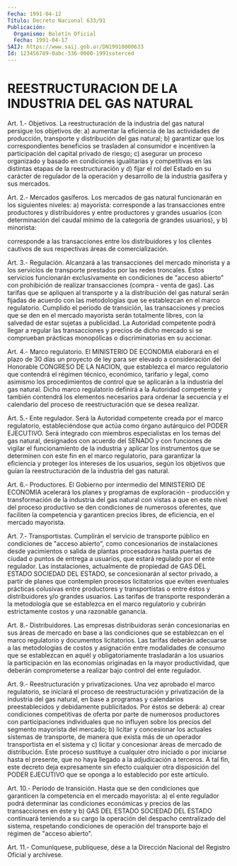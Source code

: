 ```yaml
---
Fecha: 1991-04-12
Título: Decreto Nacional 633/91
Publicación:
  Organismo: Boletín Oficial
  Fecha: 1991-04-17
SAIJ: https://www.saij.gob.ar/DN19910000633
Id: 123456789-0abc-336-0000-1991soterced
---
```

# REESTRUCTURACION DE LA INDUSTRIA DEL GAS NATURAL

<a id="1"></a>
Art. 1.- Objetivos. La reestructuración de la industria del gas natural  persigue  los  objetivos  de: a) aumentar la eficiencia de las actividades de producción, transporte  y  distribución  del gas natural;  b)  garantizar  que  los  correspondientes  beneficios se trasladen  al consumidor e incentiven la participación del  capital privado de riesgo;  c)  asegurar  un proceso organizado y basado en condiciones igualitarias y competitivas  en las distintas etapas de la reestructuración y d) fijar el rol del  Estado en su carácter de regulador de la operación y desarrollo de la  industria  gasífera y sus mercados.

<a id="2"></a>
Art.  2.-  Mercados  gasíferos.  Los  mercados  de gas natural funcionarán en los siguientes niveles: a) mayorista: corresponde  a las  transacciones  entre  productores  y  distribuidores  y  entre productores  y  grandes  usuarios  (con  determinación  del  caudal mínimo  de  la  categoría  de  grandes  usuarios),  y b) minorista:

corresponde  a  las  transacciones entre los distribuidores  y  los clientes cautivos de sus  respectivas  áreas  de  comercialización.

<a id="3"></a>
Art. 3.- Regulación. Alcanzará a las transacciones del mercado minorista  y  a los servicios de transporte prestados por las redes troncales.  Estos    servicios    funcionarán    exclusivamente  en condiciones  de  "acceso  abierto"  con  prohibición  de   realizar transacciones  (compra - venta de gas). Las tarifas que se apliquen al transporte y  a la distribución del gas natural serán fijadas de acuerdo  con  las metodologías  que  se  establezcan  en  el  marco regulatorio. Cumplido  el  período de transición, las transacciones y  precios  que  se den en el mercado  mayorista  serán  totalmente libres,  con  la  salvedad   de  estar  sujetas  a  publicidad.  La Autoridad competente podrá llegar  a  regular  las  transacciones y precios  de dicho mercado si se comprueban prácticas monopólicas  o discriminatorias en su accionar.

<a id="4"></a>
Art. 4.- Marco regulatorio. El MINISTERIO DE ECONOMIA elaborará en el  plazo  de  30  días  un  proyecto  de ley para ser elevado a consideración del Honorable CONGRESO DE LA  NACION,  que establezca el  marco regulatorio que contendrá el régimen técnico,  económico, tarifario  y legal, como asimismo los procedimientos de control que se  aplicarán    a  la  industria  del  gas  natural.  Dicho  marco regulatorio definirá  a la Autoridad competente y también contendrá los elementos necesarios  para ordenar la secuencia y el calendario del proceso de reestructuración que se desea realizar.

<a id="5"></a>
Art.  5.-  Ente regulador. Será la Autoridad competente creada por el marco regulatorio,  estableciéndose  que  actúa  como órgano autárquico   del  PODER  EJECUTIVO.  Será  integrado  con  miembros especialistas  en los temas del gas natural, designados con acuerdo del SENADO y con  funciones  de  vigilar  el  funcionamiento  de la industria  y  aplicar  los  instrumentos que se determinen con este fin  en  el marco regulatorio,  para  garantizar  la  eficiencia  y proteger los  intereses  de  los  usuarios, según los objetivos que guían  la  reestructuración  de  la  industria   del  gas  natural.

<a id="6"></a>
Art. 6.- Productores. El Gobierno por intermedio del MINISTERIO DE ECONOMIA  acelerará  los  planes  y  programas  de exploración - producción  y  transformación de la industria del gas  natural  con vistas  a  que  en   este  nivel  del  proceso  productivo  se  den condiciones de numerosos  oferentes, que faciliten la competencia y garanticen precios libres,  de eficiencia, en el mercado mayorista.

<a id="7"></a>
Art.  7.-  Transportistas. Cumplirán el servicio de transporte público en condiciones  de "acceso abierto", como concesionarios de instalaciones desde yacimientos  o  salida  de plantas procesadoras hasta puertas de ciudad o puntos de entrega a  usuarios, que estará regulado por el ente regulador. Las instalaciones,  actualmente  de propiedad  de  GAS DEL ESTADO SOCIEDAD DEL ESTADO, se concesionarán al sector privado,  a  partir  de  planes  que  contemplen procesos licitatorios  que  eviten  eventuales  prácticas  colusivas   entre productores  y  transportistas  o  entre éstos y distribuidores y/o grandes  usuarios.  Las  tarifas  de transporte  responderán  a  la metodología que se establezca en el  marco  regulatorio  y cubrirán estrictamente costos y una razonable ganancia.

<a id="8"></a>
Art.  8.-  Distribuidores.  Las  empresas distribuidoras serán concesionarias en sus áreas de mercado  en  base  a las condiciones que se establezcan en el marco regulatorio y documentos licitatorios.  Las tarifas deberán adecuarse a las metodologías  de costos y asignación entre modalidades de consumo que se establezcan en aquél  y obligatoriamente trasladarán a los usuarios la  participación  en  las    economías   originadas  en  la  mayor productividad, que deberán comprometerse a  realizar  bajo  control del ente regulador.

<a id="9"></a>
Art.  9.- Reestructuración y privatizaciones. Una vez aprobado el marco regulatorio,  se iniciará el proceso de reestructuración y privatización de la industria  del gas natural, en base a programas y  calendarios  preestablecidos  y  debidamente  publicitados.  Por éstos se deberá: a) crear condiciones  competitivas  de  oferta por parte  de  numerosos  productores  con participaciones individuales que  no  influyen  sobre  los precios del  segmento  mayorista  del mercado;  b)  licitar  y  concesionar   los  actuales  sistemas  de transporte, de manera que exista más de  un  operador transportista en  el  sistema  y  c) licitar y concesionar áreas  de  mercado  de distribución. Este proceso  sustituye  a  cualquier otro iniciado o por  iniciarse  hasta  el  presente,  que  no  haya  llegado  a  la adjudicación a terceros. A tal fin, este decreto  deja expresamente sin  efecto cualquier otra disposición del PODER EJECUTIVO  que  se oponga a lo establecido por este artículo.

<a id="10"></a>
Art.  10.- Período de transición. Hasta que se den condiciones que garanticen  la  competencia en el mercado mayorista: a) el ente regulador podrá determinar  las condiciones económicas y precios de las transacciones en éste y b)  GAS  DEL ESTADO SOCIEDAD DEL ESTADO continuará  teniendo  a  su  cargo  la  operación    del   despacho centralizado  del sistema, respetando condiciones de operación  del transporte bajo el régimen de "acceso abierto".

<a id="11"></a>
Art. 11.- Comuníquese, publíquese, dése a la Dirección Nacional del Registro Oficial y archívese.